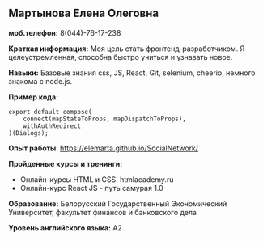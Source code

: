 
## Мартынова Елена Олеговна

**моб.телефон:** 
8(044)-76-17-238

**Краткая информация:**
Моя цель стать фронтенд-разработчиком. Я целеустремленная, способна быстро учиться и узнавать новое.

**Навыки:** 
Базовые знания css, JS, React, Git, selenium, cheerio, немного знакома с node.js.

**Пример кода:**
```React
export default compose(
    connect(mapStateToProps, mapDispatchToProps),
    withAuthRedirect
)(Dialogs);

```
**Опыт работы**:
https://elemarta.github.io/SocialNetwork/

**Пройденные курсы и тренинги:**

+ Онлайн-курсы HTML и CSS. htmlacademy.ru
+ Онлайн-курс React JS - путь самурая 1.0

**Образование:**
Белорусский Государственный Экономический Университет, факультет финансов и банковского дела

**Уровень английского языка:**
A2